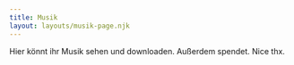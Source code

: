 ```yaml
---
title: Musik
layout: layouts/musik-page.njk
---
```


Hier könnt ihr Musik sehen und downloaden. Außerdem spendet. Nice thx.